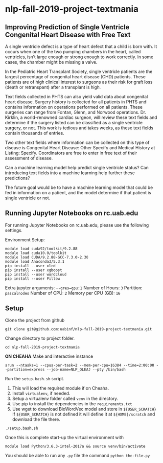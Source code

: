 # nlp-fall-2019-project-textmania

## Improving Prediction of Single Ventricle Congenital Heart Disease with Free Text

A single ventricle defect is a type of heart defect that a child is born with. It occurs when one of the two pumping chambers in the heart, called ventricles, isn’t large enough or strong enough to work correctly. In some cases, the chamber might be missing a valve.

In the Pediatric Heart Transplant Society, single ventricle patients are the largest percentage of congenital heart disease (CHD) patients. These patients are of high clinical interest to surgeons as their risk for graft loss (death or retranspant) after a transplant is high. 

Text fields collected in PHTS can also yield valid data about congenital heart disease. Surgery history is collected for all patients in PHTS and contains information on operations performed on all patients. These surgeries can range from Fontan, Glenn, and Norwood operations. Dr. Kirklin, a world-renowned cardiac surgeon, will review these text fields and determine if the surgery listed can be classified as a single ventricle surgery, or not. This work is tedious and takes weeks, as these text fields contain thousands of entries. 

Two other text fields where information can be collected on this type of disease is Congenital Heart Disease: Other Specify and Medical History at Listing: Specify. Coordinators are free to enter in free text of their assessment of disease.

Can a machine learning model help predict single ventricle status? Can introducing text fields into a machine learning help further these predictions? 

The future goal would be to have a machine learning model that could be fed in information on a patient, and the model determine if that patient is single ventricle or not.

## Running  Jupyter Notebooks on rc.uab.edu

For running Jupyter Notebooks on rc.uab.edu, please use the following settings.

Environment Setup:
```
module load cuda92/toolkit/9.2.88
module load cuda10.0/toolkit
module load CUDA/9.2.88-GCC-7.3.0-2.30
module load Anaconda3/5.3.1
pip install --user xlrd
pip install --user xgboost
pip install --user wordcloud
pip install --user Pillow
```

Extra jupyter arguments: `--gres=gpu:1`
Number of Hours: `3`
Partition: `pascalnodes`
Number of CPU: `2`
Memory per CPU (GB): `16`


## Setup 

Clone the project from github

```
git clone git@github.com:uabinf/nlp-fall-2019-project-textmania.git
```

Change directory to project folder.

```
cd nlp-fall-2019-project-textmania
```
**ON CHEAHA** Make and interactive instance

```
srun --ntasks=1 --cpus-per-task=2 --mem-per-cpu=16384 --time=2:00:00 --partition=express --job-name=NLP_OLEAJ --pty /bin/bash
```

Run the `setup.bash.sh` script. 
1. This will load the required module if on Cheaha.
2. Install `virtualenv`, if needed.
3. Setup a virtualenv folder called `venv` in the directory.
4. Use pip to install the dependencies in the `requirements.txt`
5. Use wget to download BioWordVec model and store in `${USER_SCRATCH}` If `${USER_SCRATCH}` is not defined it will define it at `${HOME}/scratch` and download the file there.

```
./setup.bash.sh
```

Once this is complete start-up the virtual environment with

```
module load Python/3.6.3-intel-2017a && source venv/bin/activate
```

You should be able to run any `.py` file the command
`python the-file.py`
